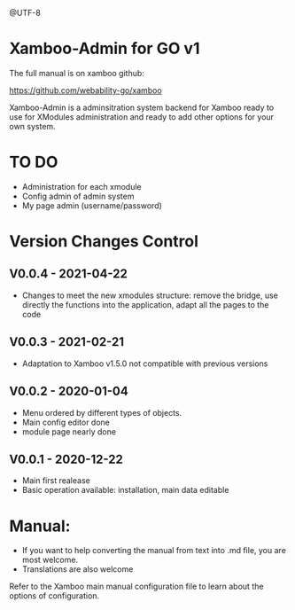 @UTF-8

Xamboo-Admin for GO v1
=============================

The full manual is on xamboo github:

https://github.com/webability-go/xamboo


Xamboo-Admin is a adminsitration system backend for Xamboo ready to use for XModules administration
 and ready to add other options for your own system.


TO DO
=======================

- Administration for each xmodule
- Config admin of admin system
- My page admin (username/password)


Version Changes Control
=======================

V0.0.4 - 2021-04-22
-----------------------
- Changes to meet the new xmodules structure: remove the bridge, use directly the functions into the application, adapt all the pages to the code

V0.0.3 - 2021-02-21
-----------------------
- Adaptation to Xamboo v1.5.0 not compatible with previous versions

V0.0.2 - 2020-01-04
-----------------------
- Menu ordered by different types of objects.
- Main config editor done
- module page nearly done

V0.0.1 - 2020-12-22
-----------------------
- Main first realease
- Basic operation available: installation, main data editable


Manual:
=======================

- If you want to help converting the manual from text into .md file, you are most welcome.
- Translations are also welcome

Refer to the Xamboo main manual configuration file to learn about the options of configuration.
